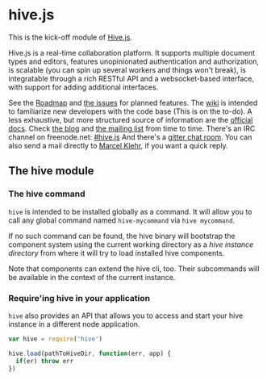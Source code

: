 # hive.js
This is the kick-off module of [Hive.js](http://hivejs.org).

Hive.js is a real-time collaboration platform. It supports multiple document types and editors, features unopinionated authentication and authorization, is scalable (you can spin up several workers and things won't break), is integratable through a rich RESTful API and a websocket-based interface, with support for adding additional interfaces.

See the [Roadmap](https://github.com/hivejs/hive/wiki/Roadmap) and [the issues](https://github.com/hivejs/hive/issues) for planned features.
The [wiki](https://github.com/hivejs/hive/wiki) is intended to familiarize new developers with the code base (This is on the to-do).
A less exhaustive, but more structured source of information are the [official docs](http://docs.hivejs.org).
Check [the blog](http://blog.hivejs.org) and [the mailing list](://groups.google.com/d/forum/hivejs) from time to time.
There's an IRC channel on freenode.net: [#hive.js](http://webchat.freenode.net/?channels=#hive.js)
And there's a [gitter chat room](https://gitter.im/hivejs/chat).
You can also send a mail directly to [Marcel Klehr](https://github.com/marcelklehr), if you want a quick reply.

## The hive module

### The hive command
`hive` is intended to be installed globally as a command.
It will allow you to call any global command named `hive-mycommand` via `hive mycommand`.

If no such command can be found, the hive binary will bootstrap the component system using the
current working directory as a *hive instance directory* from where it will try to load
installed hive components.

Note that components can extend the hive cli, too. Their subcommands will be available
in the context of the current instance.

### Require'ing hive in your application
`hive` also provides an API that allows you to access and start your hive instance in a different node application.

```js
var hive = require('hive')

hive.load(pathToHiveDir, function(err, app) {
  if(er) throw err
})
```
